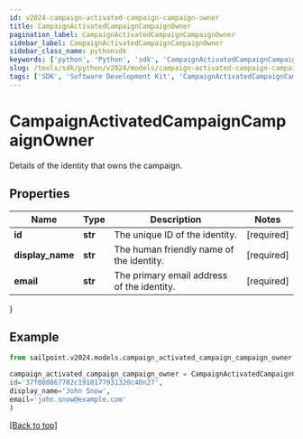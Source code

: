 ```yaml
---
id: v2024-campaign-activated-campaign-campaign-owner
title: CampaignActivatedCampaignCampaignOwner
pagination_label: CampaignActivatedCampaignCampaignOwner
sidebar_label: CampaignActivatedCampaignCampaignOwner
sidebar_class_name: pythonsdk
keywords: ['python', 'Python', 'sdk', 'CampaignActivatedCampaignCampaignOwner', 'V2024CampaignActivatedCampaignCampaignOwner'] 
slug: /tools/sdk/python/v2024/models/campaign-activated-campaign-campaign-owner
tags: ['SDK', 'Software Development Kit', 'CampaignActivatedCampaignCampaignOwner', 'V2024CampaignActivatedCampaignCampaignOwner']
---
```


# CampaignActivatedCampaignCampaignOwner

Details of the identity that owns the campaign.

## Properties

Name | Type | Description | Notes
------------ | ------------- | ------------- | -------------
**id** | **str** | The unique ID of the identity. | [required]
**display_name** | **str** | The human friendly name of the identity. | [required]
**email** | **str** | The primary email address of the identity. | [required]
}

## Example

```python
from sailpoint.v2024.models.campaign_activated_campaign_campaign_owner import CampaignActivatedCampaignCampaignOwner

campaign_activated_campaign_campaign_owner = CampaignActivatedCampaignCampaignOwner(
id='37f080867702c1910177031320c40n27',
display_name='John Snow',
email='john.snow@example.com'
)

```
[[Back to top]](#) 

